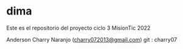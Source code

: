 # dima
Este es el repositorio del proyecto ciclo 3 MisionTic 2022

Anderson Charry Naranjo (charry072013@gmail.com) git : charry07
